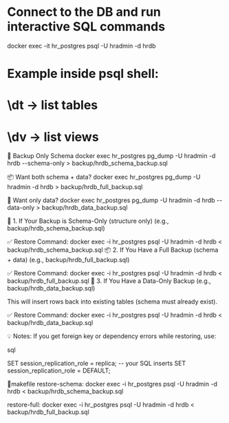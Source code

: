 # Connect to the DB and run interactive SQL commands
docker exec -it hr_postgres psql -U hradmin -d hrdb

# Example inside psql shell:
# \dt           → list tables
# \dv           → list views

🔄 Backup Only Schema
docker exec hr_postgres pg_dump -U hradmin -d hrdb --schema-only > backup/hrdb_schema_backup.sql

📦 Want both schema + data?
docker exec hr_postgres pg_dump -U hradmin -d hrdb > backup/hrdb_full_backup.sql

🧪 Want only data?
docker exec hr_postgres pg_dump -U hradmin -d hrdb --data-only > backup/hrdb_data_backup.sql

🧱 1. If Your Backup is Schema-Only (structure only)
(e.g., backup/hrdb_schema_backup.sql)

✅ Restore Command:
docker exec -i hr_postgres psql -U hradmin -d hrdb < backup/hrdb_schema_backup.sql
📦 2. If You Have a Full Backup (schema + data)
(e.g., backup/hrdb_full_backup.sql)

✅ Restore Command:
docker exec -i hr_postgres psql -U hradmin -d hrdb < backup/hrdb_full_backup.sql
🧪 3. If You Have a Data-Only Backup
(e.g., backup/hrdb_data_backup.sql)

This will insert rows back into existing tables (schema must already exist).

✅ Restore Command:
docker exec -i hr_postgres psql -U hradmin -d hrdb < backup/hrdb_data_backup.sql

💡 Notes:
If you get foreign key or dependency errors while restoring, use:

sql

SET session_replication_role = replica;
-- your SQL inserts
SET session_replication_role = DEFAULT;


🎯makefile
restore-schema:
	docker exec -i hr_postgres psql -U hradmin -d hrdb < backup/hrdb_schema_backup.sql

restore-full:
	docker exec -i hr_postgres psql -U hradmin -d hrdb < backup/hrdb_full_backup.sql
